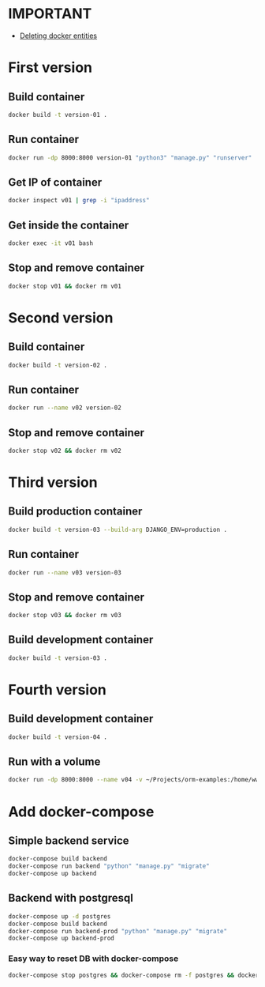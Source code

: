 # IMPORTANT

* [Deleting docker entities](https://phoenixnap.com/kb/remove-docker-images-containers-networks-volumes)


# First version


## Build container

```bash
docker build -t version-01 .
```

## Run container

```bash
docker run -dp 8000:8000 version-01 "python3" "manage.py" "runserver"
```

## Get IP of container

```bash
docker inspect v01 | grep -i "ipaddress"
```

## Get inside the container

```bash
docker exec -it v01 bash
```

## Stop and remove container

```bash
docker stop v01 && docker rm v01
```


# Second version


## Build container

```bash
docker build -t version-02 .
```

## Run container

```bash
docker run --name v02 version-02
```

## Stop and remove container

```bash
docker stop v02 && docker rm v02
```


# Third version


## Build production container

```bash
docker build -t version-03 --build-arg DJANGO_ENV=production .
```

## Run container

```bash
docker run --name v03 version-03
```

## Stop and remove container

```bash
docker stop v03 && docker rm v03
```

## Build development container

```bash
docker build -t version-03 .
```


# Fourth version


## Build development container

```bash
docker build -t version-04 .
```

## Run with a volume

```bash
docker run -dp 8000:8000 --name v04 -v ~/Projects/orm-examples:/home/www/app version-04
```


# Add docker-compose


## Simple backend service

```bash
docker-compose build backend
docker-compose run backend "python" "manage.py" "migrate"
docker-compose up backend
```

## Backend with postgresql

```bash
docker-compose up -d postgres
docker-compose build backend
docker-compose run backend-prod "python" "manage.py" "migrate"
docker-compose up backend-prod
```

### Easy way to reset DB with docker-compose

```bash
docker-compose stop postgres && docker-compose rm -f postgres && docker-compose up -d postgres
```
